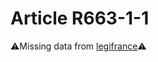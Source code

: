 # Article R663-1-1

⚠️Missing data from [legifrance](https://www.legifrance.gouv.fr/codes/article_lc/LEGIARTI000024603647)⚠️